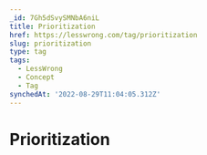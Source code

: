```yaml
---
_id: 7Gh5dSvySMNbA6niL
title: Prioritization
href: https://lesswrong.com/tag/prioritization
slug: prioritization
type: tag
tags:
  - LessWrong
  - Concept
  - Tag
synchedAt: '2022-08-29T11:04:05.312Z'
---
```

# Prioritization

